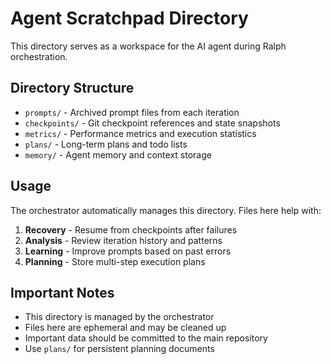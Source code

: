 # Agent Scratchpad Directory

This directory serves as a workspace for the AI agent during Ralph orchestration.

## Directory Structure

- `prompts/` - Archived prompt files from each iteration
- `checkpoints/` - Git checkpoint references and state snapshots  
- `metrics/` - Performance metrics and execution statistics
- `plans/` - Long-term plans and todo lists
- `memory/` - Agent memory and context storage

## Usage

The orchestrator automatically manages this directory. Files here help with:

1. **Recovery** - Resume from checkpoints after failures
2. **Analysis** - Review iteration history and patterns
3. **Learning** - Improve prompts based on past errors
4. **Planning** - Store multi-step execution plans

## Important Notes

- This directory is managed by the orchestrator
- Files here are ephemeral and may be cleaned up
- Important data should be committed to the main repository
- Use `plans/` for persistent planning documents
